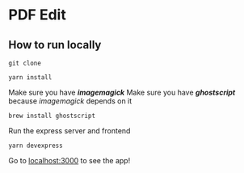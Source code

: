 # PDF Edit

## How to run locally
	
	git clone

	yarn install

Make sure you have ***imagemagick***
Make sure you have ***ghostscript*** because *imagemagick* depends on it

	brew install ghostscript

Run the express server and frontend
	
	yarn devexpress

Go to [localhost:3000](https://localhost:3000) to see the app!
